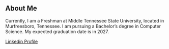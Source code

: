 ## About Me
Currently, I am a Freshman at Middle Tennessee State University, located in Murfreesboro, Tennessee. I am pursuing a Bachelor’s degree in Computer Science. My expected graduation date is in 2027.

[Linkedin Profile](https://www.linkedin.com/in/michael-adeleke-4a1228217/)


